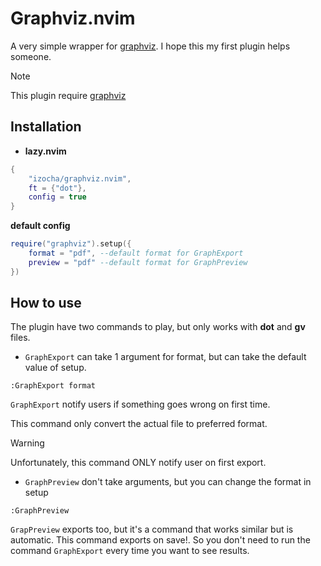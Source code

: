 # Graphviz.nvim

A very simple wrapper for [graphviz](https://graphviz.org/). I hope this my first plugin helps someone.

> [!NOTE]
> This plugin require [graphviz](https://graphviz.org/)

## Installation

- **lazy.nvim**

```lua
{
    "izocha/graphviz.nvim",
    ft = {"dot"},
    config = true
}
```

**default config**

```lua
require("graphviz").setup({
    format = "pdf", --default format for GraphExport
    preview = "pdf" --default format for GraphPreview
})
```

## How to use

The plugin have two commands to play, but only works with **dot** and **gv** files.

- `GraphExport` can take 1 argument for format, but can take the default value of setup.

```vim
:GraphExport format
```
`GraphExport` notify users if something goes wrong on first time.

This command only convert the actual file to preferred format.

> [!WARNING]
> Unfortunately, this command ONLY notify user on first export.

- `GraphPreview` don't take arguments, but you can change the format in setup

```vim
:GraphPreview
```

`GrapPreview` exports too, but it's a command that works similar but is automatic. This command exports on save!. So you don't need to run the command `GraphExport` every time you want to see results.

